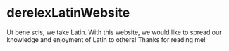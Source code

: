 # derelexLatinWebsite
Ut bene scis, we take Latin. With this website, we would like to spread our knowledge and enjoyment of Latin to others!
Thanks for reading me!